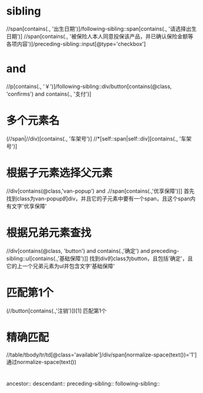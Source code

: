 # sibling
//span[contains(., '出生日期')]/following-sibling::span[contains(., '请选择出生日期')]
//span[contains(., '被保险人本人同意投保该产品，并已确认保险金额等各项内容')]/preceding-sibling::input[@type='checkbox']

# and
//p[contains(., '￥')]/following-sibling::div/button[contains(@class, 'confirms') and contains(., '支付')]

# 多个元素名
(//span|//div)[contains(., '车架号')]
//*[self::span|self::div][contains(., '车架号')]

# 根据子元素选择父元素

//div[contains(@class,'van-popup') and .//span[contains(.,'优享保障')]]
首先找到class为van-popup的div，并且它的子元素中要有一个span，且这个span内有文字'优享保障'

# 根据兄弟元素查找

//div[contains(@class, 'button') and contains(.,'确定') and preceding-sibling::ul[contains(.,'基础保障')]]
找到div的class为button，且包括'确定'，且它的上一个兄弟元素为ul并包含文字'基础保障'

# 匹配第1个

(//button[contains(.,'注销')])[1]
匹配第1个

# 精确匹配

//table/tbody/tr/td[@class='available']/div/span[normalize-space(text())='1']
通过normalize-space(text())

# 

ancestor::
descendant::
preceding-sibling::
following-sibling::